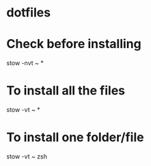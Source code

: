 # dotfiles
# Check before installing
stow -nvt ~ *
# To install all the files
stow -vt ~ *
# To install one folder/file
stow -vt ~ zsh 

